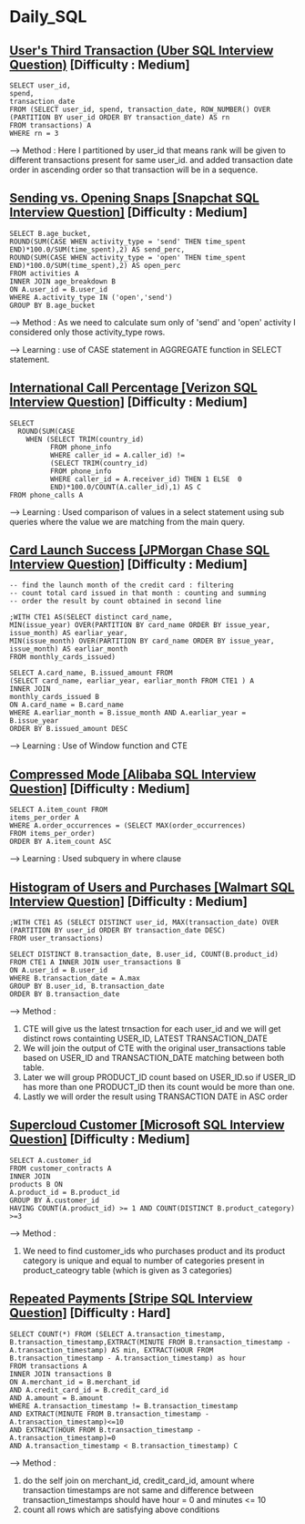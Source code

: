 # Daily_SQL

## [User's Third Transaction (Uber SQL Interview Question)](https://datalemur.com/questions/sql-third-transaction) [Difficulty : Medium]

```
SELECT user_id, 
spend, 
transaction_date 
FROM (SELECT user_id, spend, transaction_date, ROW_NUMBER() OVER (PARTITION BY user_id ORDER BY transaction_date) AS rn
FROM transactions) A 
WHERE rn = 3
```

--> Method : Here I partitioned by user_id that means rank will be given to different transactions present for same user_id. and added transaction date order in ascending order so that transaction will be in a sequence.


## [Sending vs. Opening Snaps [Snapchat SQL Interview Question]](https://datalemur.com/questions/time-spent-snaps) [Difficulty : Medium]

```
SELECT B.age_bucket,
ROUND(SUM(CASE WHEN activity_type = 'send' THEN time_spent END)*100.0/SUM(time_spent),2) AS send_perc,
ROUND(SUM(CASE WHEN activity_type = 'open' THEN time_spent END)*100.0/SUM(time_spent),2) AS open_perc
FROM activities A
INNER JOIN age_breakdown B
ON A.user_id = B.user_id
WHERE A.activity_type IN ('open','send')
GROUP BY B.age_bucket
```

--> Method : As we need to calculate sum only of 'send' and 'open' activity I considered only those activity_type rows.

--> Learning : use of CASE statement in AGGREGATE function in SELECT statement.


## [International Call Percentage [Verizon SQL Interview Question]](https://datalemur.com/questions/international-call-percentage) [Difficulty : Medium]

```
SELECT 
  ROUND(SUM(CASE
    WHEN (SELECT TRIM(country_id) 
          FROM phone_info 
          WHERE caller_id = A.caller_id) != 
          (SELECT TRIM(country_id) 
          FROM phone_info 
          WHERE caller_id = A.receiver_id) THEN 1 ELSE  0
          END)*100.0/COUNT(A.caller_id),1) AS C
FROM phone_calls A
```

--> Learning : Used comparison of values in a select statement using sub queries where the value we are matching from the main query.


## [Card Launch Success [JPMorgan Chase SQL Interview Question]](https://datalemur.com/questions/card-launch-success) [Difficulty : Medium]

```
-- find the launch month of the credit card : filtering
-- count total card issued in that month : counting and summing
-- order the result by count obtained in second line

;WITH CTE1 AS(SELECT distinct card_name,
MIN(issue_year) OVER(PARTITION BY card_name ORDER BY issue_year, issue_month) AS earliar_year,
MIN(issue_month) OVER(PARTITION BY card_name ORDER BY issue_year, issue_month) AS earliar_month
FROM monthly_cards_issued)

SELECT A.card_name, B.issued_amount FROM
(SELECT card_name, earliar_year, earliar_month FROM CTE1 ) A
INNER JOIN 
monthly_cards_issued B 
ON A.card_name = B.card_name 
WHERE A.earliar_month = B.issue_month AND A.earliar_year = B.issue_year
ORDER BY B.issued_amount DESC
```

--> Learning : Use of Window function and CTE



## [Compressed Mode [Alibaba SQL Interview Question]](https://datalemur.com/questions/alibaba-compressed-mode) [Difficulty : Medium]

```
SELECT A.item_count FROM 
items_per_order A
WHERE A.order_occurrences = (SELECT MAX(order_occurrences) 
FROM items_per_order) 
ORDER BY A.item_count ASC
```

--> Learning : Used subquery in where clause



## [Histogram of Users and Purchases [Walmart SQL Interview Question]](https://datalemur.com/questions/histogram-users-purchases) [Difficulty : Medium]

```
;WITH CTE1 AS (SELECT DISTINCT user_id, MAX(transaction_date) OVER (PARTITION BY user_id ORDER BY transaction_date DESC)
FROM user_transactions)

SELECT DISTINCT B.transaction_date, B.user_id, COUNT(B.product_id)
FROM CTE1 A INNER JOIN user_transactions B
ON A.user_id = B.user_id
WHERE B.transaction_date = A.max
GROUP BY B.user_id, B.transaction_date 
ORDER BY B.transaction_date
```

--> Method : <br>
1. CTE will give us the latest trnsaction for each user_id and we will get distinct rows containting USER_ID, LATEST TRANSACTION_DATE <br>
2. We will join the output of CTE with the original user_transactions table based on USER_ID and TRANSACTION_DATE matching between both table.<br>
3. Later we will group PRODUCT_ID count based on USER_ID.so if USER_ID has more than one PRODUCT_ID then its count would be more than one.<br>
4. Lastly we will order the  result using TRANSACTION DATE in ASC order <br>


## [Supercloud Customer [Microsoft SQL Interview Question]](https://datalemur.com/questions/supercloud-customer) [Difficulty : Medium]

```
SELECT A.customer_id 
FROM customer_contracts A
INNER JOIN 
products B ON 
A.product_id = B.product_id
GROUP BY A.customer_id
HAVING COUNT(A.product_id) >= 1 AND COUNT(DISTINCT B.product_category) >=3
```

--> Method : <br>
1. We need to find customer_ids who purchases product and its product category is unique and equal to number of categories present in product_cateogry table (which is given as 3 categories)<br>


## [Repeated Payments [Stripe SQL Interview Question]](https://datalemur.com/questions/repeated-payments) [Difficulty : Hard]

```
SELECT COUNT(*) FROM (SELECT A.transaction_timestamp, B.transaction_timestamp,EXTRACT(MINUTE FROM B.transaction_timestamp - A.transaction_timestamp) AS min, EXTRACT(HOUR FROM B.transaction_timestamp - A.transaction_timestamp) as hour
FROM transactions A
INNER JOIN transactions B
ON A.merchant_id = B.merchant_id
AND A.credit_card_id = B.credit_card_id
AND A.amount = B.amount
WHERE A.transaction_timestamp != B.transaction_timestamp
AND EXTRACT(MINUTE FROM B.transaction_timestamp - A.transaction_timestamp)<=10
AND EXTRACT(HOUR FROM B.transaction_timestamp - A.transaction_timestamp)=0
AND A.transaction_timestamp < B.transaction_timestamp) C
```
  
--> Method : <br>
1. do the self join on merchant_id, credit_card_id, amount where transaction timestamps are not same and difference between transaction_timestamps should have hour = 0 and minutes <= 10
2. count all rows which are satisfying above conditions